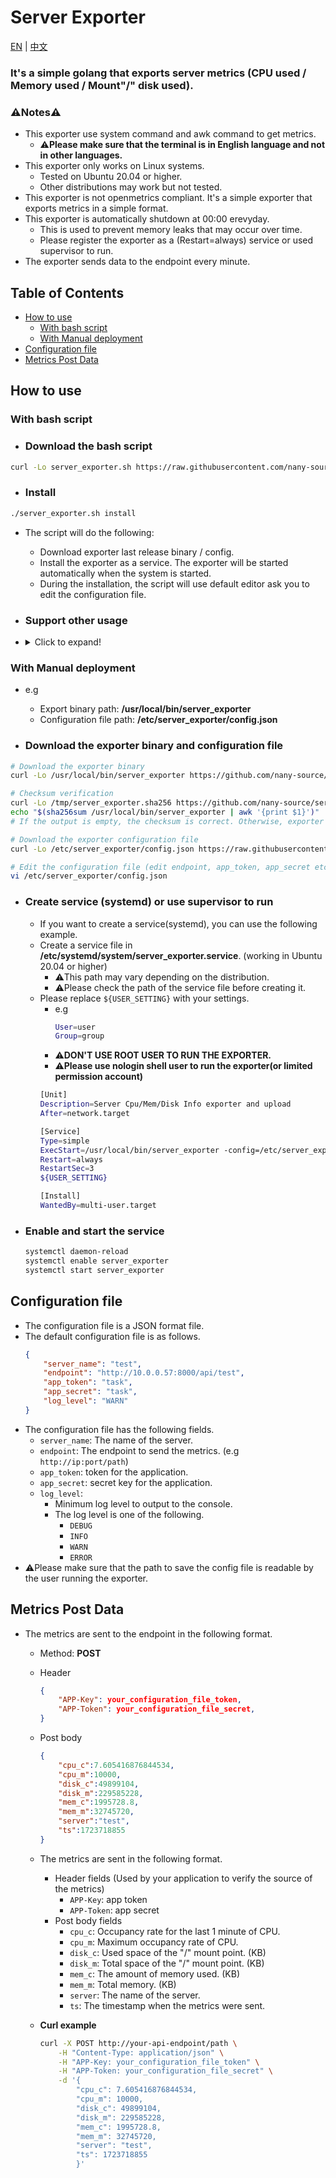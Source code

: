 # Server Exporter

[EN](https://github.com/nany-source/server_exporter/blob/main/README.md) | [中文](https://github.com/nany-source/server_exporter/blob/main/README_CN.md)

### It's a simple golang that exports server metrics (CPU used / Memory used / Mount"/" disk used).

### ⚠️Notes⚠️
- This exporter use system command and awk command to get metrics.
    - ⚠️**Please make sure that the terminal is in English language and not in other languages.**
- This exporter only works on Linux systems. 
    - Tested on Ubuntu 20.04 or higher.
    - Other distributions may work but not tested.
- This exporter is not openmetrics compliant. It's a simple exporter that exports metrics in a simple format.
- This exporter is automatically shutdown at 00:00 erevyday.
    - This is used to prevent memory leaks that may occur over time.
    - Please register the exporter as a (Restart=always) service or used supervisor to run.
- The exporter sends data to the endpoint every minute.

## Table of Contents
- [How to use](#how-to-use)
    - [With bash script](#with-bash-script)
    - [With Manual deployment](#with-manual-deployment)
- [Configuration file](#configuration-file)
- [Metrics Post Data](#metrics-post-data)

## How to use
### With bash script
- ### Download the bash script
```bash
curl -Lo server_exporter.sh https://raw.githubusercontent.com/nany-source/server_exporter/main/server_exporter.sh && chmod +x server_exporter.sh
```
- ### Install
```bash
./server_exporter.sh install
```
- The script will do the following:
    - Download exporter last release binary / config.
    - Install the exporter as a service. The exporter will be started automatically when the system is started.
    - During the installation, the script will use default editor ask you to edit the configuration file.

- ### Support other usage
- <details>
    <summary>Click to expand!</summary>
    
    - ### Update
    ```bash
    ./server_exporter.sh update
    ```
    - The script will do the following:
        - Check the latest release of the exporter.
        - If the latest release is different from the current release, the script will download the latest release and update the service.

    - ### Uninstall
    ```bash
    ./server_exporter.sh uninstall
    ```
    - The script will do the following:
        - Stop the exporter service.
        - Remove the exporter service.
        - Remove the exporter binary.
        - Remove the exporter configuration file.
</details>

### With Manual deployment
- e.g 
    - Export binary path:  **/usr/local/bin/server_exporter**
    - Configuration file path:  **/etc/server_exporter/config.json**

- ### Download the exporter binary and configuration file
```bash
# Download the exporter binary
curl -Lo /usr/local/bin/server_exporter https://github.com/nany-source/server_exporter/releases/download/Github_Actions_Build/server_exporter && chmod +x /usr/local/bin/server_exporter

# Checksum verification
curl -Lo /tmp/server_exporter.sha256 https://github.com/nany-source/server_exporter/releases/download/Github_Actions_Build/server_exporter.sha256
echo "$(sha256sum /usr/local/bin/server_exporter | awk '{print $1}')" | diff - /tmp/server_exporter.sha256
# If the output is empty, the checksum is correct. Otherwise, exporter binary may be tampered with or broken.

# Download the exporter configuration file
curl -Lo /etc/server_exporter/config.json https://raw.githubusercontent.com/nany-source/server_exporter/main/server_exporter.json

# Edit the configuration file (edit endpoint, app_token, app_secret etc ...)
vi /etc/server_exporter/config.json
```
- ### Create service (systemd) or use supervisor to run
    - If you want to create a service(systemd), you can use the following example.
    - Create a service file in **/etc/systemd/system/server_exporter.service**. (working in Ubuntu 20.04 or higher)
        - ⚠️This path may vary depending on the distribution.
        - ⚠️Please check the path of the service file before creating it.
    - Please replace `${USER_SETTING}` with your settings.
        - e.g
            ```bash
            User=user
            Group=group
            ```
        - ⚠️**DON'T USE ROOT USER TO RUN THE EXPORTER.**
        - ⚠️**Please use nologin shell user to run the exporter(or limited permission account)**
        ```bash
        [Unit]
        Description=Server Cpu/Mem/Disk Info exporter and upload
        After=network.target

        [Service]
        Type=simple
        ExecStart=/usr/local/bin/server_exporter -config=/etc/server_exporter/config.json
        Restart=always
        RestartSec=3
        ${USER_SETTING}

        [Install]
        WantedBy=multi-user.target
        ```
- ### Enable and start the service
    ```bash
    systemctl daemon-reload
    systemctl enable server_exporter
    systemctl start server_exporter
    ```

## Configuration file
- The configuration file is a JSON format file.
- The default configuration file is as follows.
    ```json
    {
        "server_name": "test",
        "endpoint": "http://10.0.0.57:8000/api/test",
        "app_token": "task",
        "app_secret": "task",
        "log_level": "WARN"
    }
    ```
- The configuration file has the following fields.
    - `server_name`: The name of the server.
    - `endpoint`:   The endpoint to send the metrics. (e.g `http://ip:port/path`)
    - `app_token`:  token for the application.
    - `app_secret`: secret key for the application.
    - `log_level`: 
        - Minimum log level to output to the console.
        - The log level is one of the following.
            - `DEBUG`
            - `INFO`
            - `WARN`
            - `ERROR`
- ⚠️Please make sure that the path to save the config file is readable by the user running the exporter.

## Metrics Post Data
- The metrics are sent to the endpoint in the following format.
    - Method: **POST**
    - Header
        ```json
        {
            "APP-Key": your_configuration_file_token,
            "APP-Token": your_configuration_file_secret,
        }
        ```
    - Post body
        ```json
        {
            "cpu_c":7.605416876844534,
            "cpu_m":10000,
            "disk_c":49899104,
            "disk_m":229585228,
            "mem_c":1995728.8,
            "mem_m":32745720,
            "server":"test",
            "ts":1723718855
        }
        ```
    - The metrics are sent in the following format.
        - Header fields (Used by your application to verify the source of the metrics)
            - `APP-Key`: app token
            - `APP-Token`: app secret
        - Post body fields
            - `cpu_c`: Occupancy rate for the last 1 minute of CPU.
            - `cpu_m`: Maximum occupancy rate of CPU.
            - `disk_c`: Used space of the "/" mount point. (KB)
            - `disk_m`: Total space of the "/" mount point. (KB)
            - `mem_c`: The amount of memory used. (KB)
            - `mem_m`: Total memory. (KB)
            - `server`: The name of the server.
            - `ts`: The timestamp when the metrics were sent.

    - **Curl example**
        ```bash
        curl -X POST http://your-api-endpoint/path \
            -H "Content-Type: application/json" \
            -H "APP-Key: your_configuration_file_token" \
            -H "APP-Token: your_configuration_file_secret" \
            -d '{
                "cpu_c": 7.605416876844534,
                "cpu_m": 10000,
                "disk_c": 49899104,
                "disk_m": 229585228,
                "mem_c": 1995728.8,
                "mem_m": 32745720,
                "server": "test",
                "ts": 1723718855
                }'
        ```